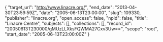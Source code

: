 {
  "target_url": "http://www.linacre.org/", 
  "end_date": "2013-04-30T23:59:59Z", 
  "date": "2005-06-13T23:00:00", 
  "slug": 109330, 
  "publisher": "linacre.org", 
  "open_access": false, 
  "npld": false, 
  "title": "Linacre Centre", 
  "subjects": [], 
  "collections": [], 
  "record_id": "20050613T230000/gMUzLLXksFQWMA27Cxv3Uw==", 
  "scope": "root", 
  "start_date": "2005-06-13T23:00:00Z"
}

